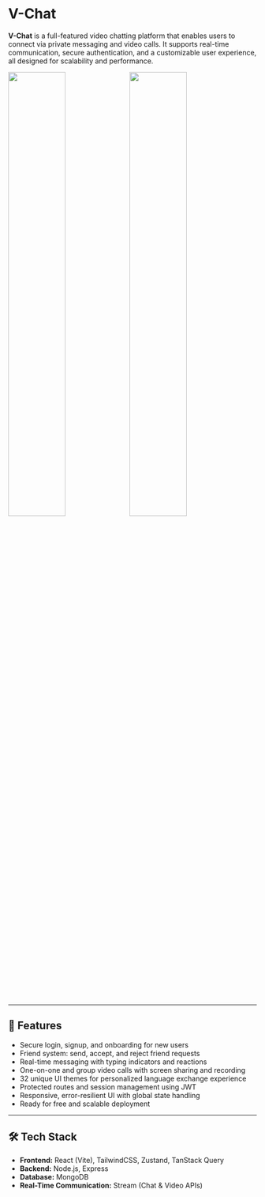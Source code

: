 # V-Chat

**V-Chat** is a full-featured video chatting platform that enables users to connect via private messaging and video calls. It supports real-time communication, secure authentication, and a customizable user experience, all designed for scalability and performance.


<p float="left">
  <img src="https://github.com/user-attachments/assets/a9204196-806a-4a1f-8725-966ffb647567" width="48%" />
  <img src="https://github.com/user-attachments/assets/5c2976ea-c4e9-4da4-934e-1a8233581100" width="48%" />
</p>

---

## 🚀 Features

- Secure login, signup, and onboarding for new users  
- Friend system: send, accept, and reject friend requests  
- Real-time messaging with typing indicators and reactions  
- One-on-one and group video calls with screen sharing and recording  
- 32 unique UI themes for personalized language exchange experience  
- Protected routes and session management using JWT  
- Responsive, error-resilient UI with global state handling  
- Ready for free and scalable deployment

---

## 🛠 Tech Stack

- **Frontend:** React (Vite), TailwindCSS, Zustand, TanStack Query  
- **Backend:** Node.js, Express  
- **Database:** MongoDB  
- **Real-Time Communication:** Stream (Chat & Video APIs)
